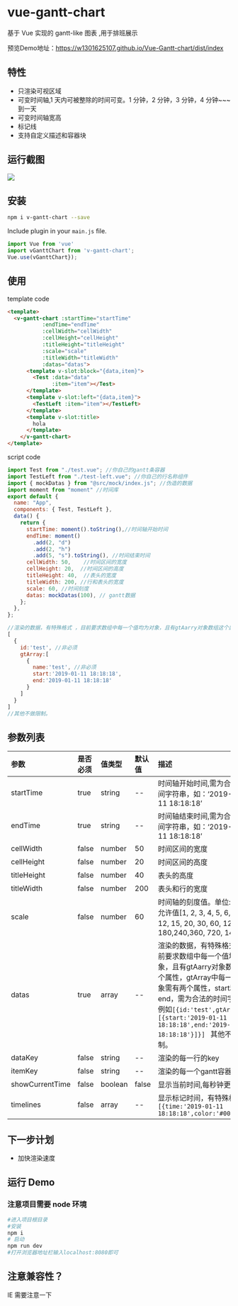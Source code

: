 # vue-gantt-chart
基于 Vue  实现的 gantt-like 图表 ,用于排班展示

预览Demo地址：https://w1301625107.github.io/Vue-Gantt-chart/dist/index

## 特性

- 只渲染可视区域
- 可变时间轴,1 天内可被整除的时间可变。1 分钟，2 分钟，3 分钟，4 分钟~~~到一天
- 可变时间轴宽高
- 标记线
- 支持自定义描述和容器块

## 运行截图

![](https://raw.githubusercontent.com/w1301625107/vue-gantt-chart/master/screenshot/page1.png)

## 安装 

``` bash
npm i v-gantt-chart --save
```

Include plugin in your `main.js` file.

```js
import Vue from 'vue'
import vGanttChart from 'v-gantt-chart';
Vue.use(vGanttChart});
```

## 使用

template code

```html
<template>
  <v-gantt-chart :startTime="startTime"
           :endTime="endTime"
           :cellWidth="cellWidth"
           :cellHeight="cellHeight"
           :titleHeight="titleHeight"
           :scale="scale"
           :titleWidth="titleWidth"
           :datas="datas">
      <template v-slot:block="{data,item}">
        <Test :data="data"
              :item="item"></Test>
      </template>
      <template v-slot:left="{data,item}">
        <TestLeft :item="item"></TestLeft>
      </template>
      <template v-slot:title>
        hola
      </template>
    </v-gantt-chart>
</template>
```

script code

```js
import Test from "./test.vue"; //你自己的gantt条容器
import TestLeft from "./test-left.vue"; //你自己的行名称组件
import { mockDatas } from "@src/mock/index.js"; //伪造的数据
import moment from "moment" //时间库
export default {
  name: "App",
  components: { Test, TestLeft },
  data() {
    return {
      startTime: moment().toString(),//时间轴开始时间
      endTime: moment() 
        .add(2, "d")
        .add(2, "h")
        .add(5, "s").toString(), //时间结束时间
      cellWidth: 50,    //时间区间的宽度
      cellHeight: 20,  //时间区间的高度
      titleHeight: 40,  //表头的宽度
      titleWidth: 200, //行和表头的宽度
      scale: 60, //时间刻度
      datas: mockDatas(100), // gantt数据
    };
  },
};

//渲染的数据，有特殊格式 ，目前要求数组中每一个值均为对象，且有gtAarry对象数组这个属性，gtArray中每一个对象需有两个属性，start和end，需为合法的时间字符串.例如
[
  {
    id:'test', //非必须
    gtArray:[
      {
        name:'test', //非必须
        start:'2019-01-11 18:18:18',
        end:'2019-01-11 18:18:18'
      }
    ]
  }
]
//其他不做限制。

```

## 参数列表

| 参数            | 是否必须 | 值类型  | 默认值 | 描述                                                                                                                                                                                                                                                           |
| :-------------- | :------- | :------ | :----- | :------------------------------------------------------------------------------------------------------------------------------------------------------------------------------------------------------------------------------------------------------------- |
| startTime       | true     | string  | --     | 时间轴开始时间,需为合法的时间字符串，如：‘2019-01-11 18:18:18’                                                                                                                                                                                               |
| endTime         | true     | string  | --     | 时间轴结束时间,需为合法的时间字符串，如：‘2019-01-11 18:18:18’                                                                                                                                                                                               |
| cellWidth       | false    | number  | 50     | 时间区间的宽度                                                                                                                                                                                                                                                 |
| cellHeight      | false    | number  | 20     | 时间区间的高度                                                                                                                                                                                                                                                 |
| titleHeight     | false    | number  | 40     | 表头的高度                                                                                                                                                                                                                                                     |
| titleWidth      | false    | number  | 200    | 表头和行的宽度                                                                                                                                                                                                                                                 |
| scale           | false    | number  | 60     | 时间轴的刻度值。单位:分钟，允许值[1, 2, 3, 4, 5, 6, 10, 12, 15, 20, 30, 60, 120，180,240,360, 720, 1440]                                                                                                                                                       |
| datas           | true     | array   | --     | 渲染的数据，有特殊格式 ，目前要求数组中每一个值均为对象，且有gtAarry对象数组这个属性，gtArray中每一个对象需有两个属性，start和end，需为合法的时间字符串.例如```[{id:'test',gtArray:[{start:'2019-01-11 18:18:18',end:'2019-01-11 18:18:18'}]}] ``` 其他不做限制。 |
| dataKey         | false    | string  | --     | 渲染的每一行的key                                                                                                                                                                                                                                              |
| itemKey         | false    | string  | --     | 渲染的每一个gantt容器的key                                                                                                                                                                                                                                     |
| showCurrentTime | false    | boolean | false  | 显示当前时间,每秒钟更新                                                                                                                                                                                                                                        |
| timelines       | false    | array   | --     | 显示标记时间，有特殊格式 ``` [{time:'2019-01-11 18:18:18',color:'#00000'}]```                                                                                                                                                                                  |


## 下一步计划
- 加快渲染速度



## 运行 Demo

### 注意项目需要 node 环境

```bash
#进入项目根目录
#安装
npm i
# 启动
npm run dev
#打开浏览器地址栏输入localhost:8080即可
```

## 注意兼容性？
IE 需要注意一下